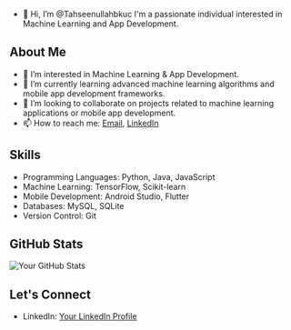 - 👋 Hi, I’m @Tahseenullahbkuc
I'm a passionate individual interested in Machine Learning and App Development.

## About Me

- 👀 I’m interested in Machine Learning & App Development.
- 🌱 I’m currently learning advanced machine learning algorithms and mobile app development frameworks.
- 💞️ I’m looking to collaborate on projects related to machine learning applications or mobile app development.
- 📫 How to reach me: [Email]([official.tahseenullah@gmail.com]), [LinkedIn]([https://www.linkedin.com/in/tahseen-ullah-346999258/?originalSubdomain=pk])

## Skills

- Programming Languages: Python, Java, JavaScript
- Machine Learning: TensorFlow, Scikit-learn
- Mobile Development: Android Studio, Flutter
- Databases: MySQL, SQLite
- Version Control: Git

## GitHub Stats

![Your GitHub Stats](https://github-readme-stats.vercel.app/api?username=Tahseenullahbkuc&show_icons=true)

## Let's Connect

- LinkedIn: [Your LinkedIn Profile]([https://www.linkedin.com/in/tahseen-ullah-346999258/?originalSubdomain=pk])
